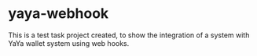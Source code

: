 # yaya-webhook
This is a test task project created, to show the integration of a system with YaYa wallet system using web hooks.
